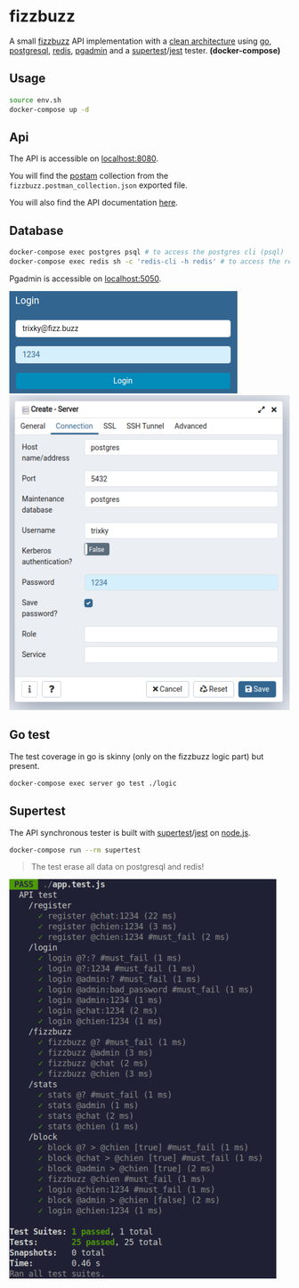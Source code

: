 # fizzbuzz

A small [fizzbuzz](https://en.wikipedia.org/wiki/Fizz_buzz) API implementation with a [clean architecture](https://medium.com/perry-street-software-engineering/clean-api-architecture-2b57074084d5) using [go](https://golang.org/), [postgresql](https://www.postgresql.org/), [redis](https://redis.io/), [pgadmin](https://www.pgadmin.org/) and a [supertest](https://www.npmjs.com/package/supertest)/[jest](https://jestjs.io/) tester. **(docker-compose)**

## Usage

```bash
source env.sh
docker-compose up -d
```

## Api

The API is accessible on [localhost:8080](http://localhost:8080/).

You will find the [postam](https://www.postman.com/) collection from the `fizzbuzz.postman_collection.json` exported file.

You will also find the API documentation [here](https://github.com/trixky/fizzbuzz/blob/main/server/README.md).

## Database

```bash
docker-compose exec postgres psql # to access the postgres cli (psql)
docker-compose exec redis sh -c 'redis-cli -h redis' # to access the redis cli
```

Pgadmin is accessible on [localhost:5050](http://localhost:5050/).

![screenshot](https://raw.githubusercontent.com/trixky/fizzbuzz/main/demo/pgadmin_login.png)
![screenshot](https://raw.githubusercontent.com/trixky/fizzbuzz/main/demo/pgadmin_connection.png)

## Go test

The test coverage in go is skinny (only on the fizzbuzz logic part) but present.

```bash
docker-compose exec server go test ./logic
```

## Supertest

The API synchronous tester is built with [supertest](https://www.npmjs.com/package/supertest)/[jest](https://jestjs.io/) on [node.js](https://nodejs.org/).

```bash
docker-compose run --rm supertest
```

> The test erase all data on postgresql and redis!

![screenshot](https://raw.githubusercontent.com/trixky/fizzbuzz/main/demo/test.png)
